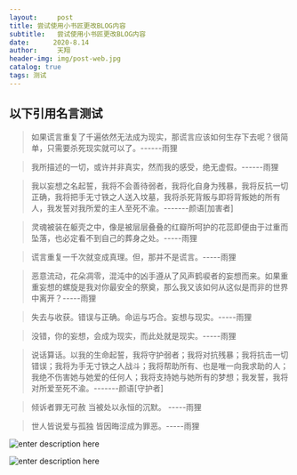 ```yaml
---
layout:     post
title: 尝试使用小书匠更改BLOG内容
subtitle:   尝试使用小书匠更改BLOG内容
date:      2020-8.14
author:     天翔
header-img: img/post-web.jpg
catalog: true
tags: 测试
---
```

## 以下引用名言测试 ##

> 如果谎言重复了千遍依然无法成为现实，那谎言应该如何生存下去呢？很简单，只需要杀死现实就可以了。------雨狸

>我所描述的一切，或许并非真实，然而我的感受，绝无虚假。------雨狸

>我以妄想之名起誓，我将不会善待弱者，我将化自身为残暴，我将反抗一切正确，我将把手无寸铁之人送入坟墓，我将杀死背叛与即将背叛她的所有人，我发誓对我所爱的主人至死不渝。-------颜语[加害者]

>灵魂被装在躯壳之中，像是被层层叠叠的红瓣所呵护的花蕊即便由于过重而坠落，也必定看不到自己的葬身之处。-----雨狸

>谎言重复一千次就变成真理。但，那并不是谎言。-----雨狸

>恶意流动，花朵凋零，混沌中的凶手遵从了风声鹤唳者的妄想而来。如果重重妄想的螺旋是我对你最安全的祭奠，那么我又该如何从这似是而非的世界中离开？-----雨狸

>失去与收获。错误与正确。命运与巧合。妄想与现实。-----雨狸

>没错，你的妄想，会成为现实，而此处就是现实。-----雨狸

>说话算话。以我的生命起誓，我将守护弱者；我将对抗残暴；我将抗击一切错误；我将为手无寸铁之人战斗；我将帮助所有、也是唯一向我求助的人；我绝不伤害她与她爱的任何人；我将支持她与她所有的梦想；我发誓，我将对所爱至死不渝。-------颜语[守护者]

>倾诉者罪无可赦 当被处以永恒的沉默。  -----雨狸

>世人皆说爱与孤独 皆因晦涩成为罪恶。-----雨狸

![enter description here](https://pic.downk.cc/item/5f1d1ec814195aa59485371b.jpg)

![enter description here](https://pic.downk.cc/item/5f1d1ec814195aa59485371e.jpg)


